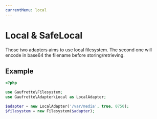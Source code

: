 ```yaml
---
currentMenu: local
---
```


# Local & SafeLocal

Those two adapters aims to use local filesystem. The second one will encode in base64 the filename before storing/retrieving.

## Example

```php
<?php

use Gaufrette\Filesystem;
use Gaufrette\Adapter\Local as LocalAdapter;

$adapter = new LocalAdapter('/var/media', true, 0750);
$filesystem = new Filesystem($adapter);
```
